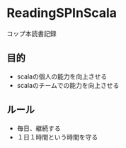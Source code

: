 # ReadingSPInScala
コップ本読書記録

## 目的
- scalaの個人の能力を向上させる
- scalaのチームでの能力を向上させる

## ルール
- 毎日、継続する
- １日１時間という時間を守る

